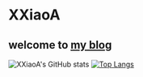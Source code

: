 # XXiaoA
## welcome to [my blog](http://XXiaoA.github.io)

![XXiaoA's GitHub stats](https://github-readme-stats.vercel.app/api?username=XXiaoA&count_private=true&show_icons=true&theme=onedark)
[![Top Langs](https://github-readme-stats.vercel.app/api/top-langs/?username=xxiaoa&layout=compact&exclude_repo=XXiaoA.github.io)](https://github.com/anuraghazra/github-readme-stats)
